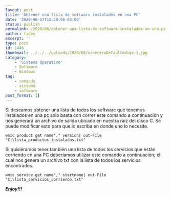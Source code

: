 ```yaml
---
layout: post
title: 'Obtener una lista de software instalados en una PC'
date: '2020-06-17T12:30:06-03:00'
status: publish
permalink: /2020/06/obtener-una-lista-de-software-instalados-en-una-pc.html
author: fideo
excerpt: ''
type: post
id: 1446
thumbnail: ../../../uploads/2020/08/cabeceraDefaulCodigo-1.jpg
category:
    - 'Sistema Operativo'
    - Software
    - Windows
tag:
    - comando
    - sistema
    - software
post_format: []
---
```


Si deseamos obtener una lista de todos los software que tenemos instalados en una pc solo basta con correr este comando a continuación y nos generará un archivo de salida ubicado en nuestra raíz del disco C. Se puede modificar esto para que lo escriba en donde uno lo necesite.

```
wmic product get name"," version| out-File "C:\lista_productos_instalados.txt"
```

Si quisiéramos tener también una lista de todos los servicios que están corriendo en una PC deberíamos utilizar este comando a continuación; el cual nos genera un archivo txt con la lista de todos los servicios encontrados.

```
wmic service get name"," startname| out-File "C:\lista_servicios_corriendo.txt"
```

***Enjoy!!!***
